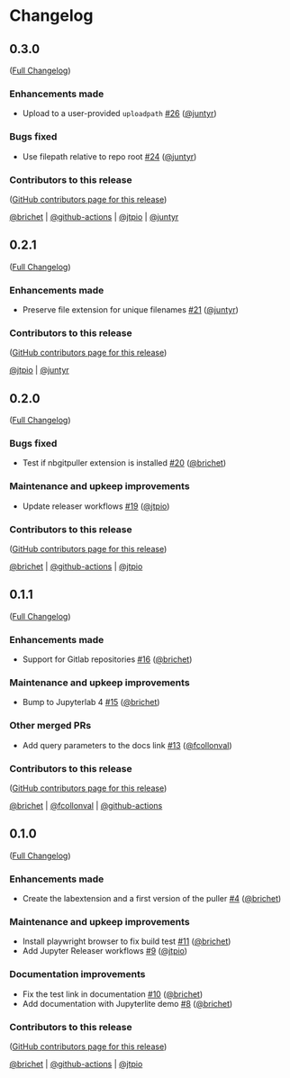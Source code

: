 # Changelog

<!-- <START NEW CHANGELOG ENTRY> -->

## 0.3.0

([Full Changelog](https://github.com/jupyterlite/litegitpuller/compare/v0.2.1...6d326045b01e6e239aff4730bc97d13a376bf5a1))

### Enhancements made

- Upload to a user-provided `uploadpath` [#26](https://github.com/jupyterlite/litegitpuller/pull/26) ([@juntyr](https://github.com/juntyr))

### Bugs fixed

- Use filepath relative to repo root [#24](https://github.com/jupyterlite/litegitpuller/pull/24) ([@juntyr](https://github.com/juntyr))

### Contributors to this release

([GitHub contributors page for this release](https://github.com/jupyterlite/litegitpuller/graphs/contributors?from=2024-10-02&to=2024-11-25&type=c))

[@brichet](https://github.com/search?q=repo%3Ajupyterlite%2Flitegitpuller+involves%3Abrichet+updated%3A2024-10-02..2024-11-25&type=Issues) | [@github-actions](https://github.com/search?q=repo%3Ajupyterlite%2Flitegitpuller+involves%3Agithub-actions+updated%3A2024-10-02..2024-11-25&type=Issues) | [@jtpio](https://github.com/search?q=repo%3Ajupyterlite%2Flitegitpuller+involves%3Ajtpio+updated%3A2024-10-02..2024-11-25&type=Issues) | [@juntyr](https://github.com/search?q=repo%3Ajupyterlite%2Flitegitpuller+involves%3Ajuntyr+updated%3A2024-10-02..2024-11-25&type=Issues)

<!-- <END NEW CHANGELOG ENTRY> -->

## 0.2.1

([Full Changelog](https://github.com/jupyterlite/litegitpuller/compare/v0.2.0...f3447162bc3c1edff73fefe4151eeb6f022dbbcb))

### Enhancements made

- Preserve file extension for unique filenames [#21](https://github.com/jupyterlite/litegitpuller/pull/21) ([@juntyr](https://github.com/juntyr))

### Contributors to this release

([GitHub contributors page for this release](https://github.com/jupyterlite/litegitpuller/graphs/contributors?from=2024-07-24&to=2024-10-02&type=c))

[@jtpio](https://github.com/search?q=repo%3Ajupyterlite%2Flitegitpuller+involves%3Ajtpio+updated%3A2024-07-24..2024-10-02&type=Issues) | [@juntyr](https://github.com/search?q=repo%3Ajupyterlite%2Flitegitpuller+involves%3Ajuntyr+updated%3A2024-07-24..2024-10-02&type=Issues)

## 0.2.0

([Full Changelog](https://github.com/jupyterlite/litegitpuller/compare/v0.1.1...f83164e44cadd061bc74aef5e60ed017c59666f8))

### Bugs fixed

- Test if nbgitpuller extension is installed [#20](https://github.com/jupyterlite/litegitpuller/pull/20) ([@brichet](https://github.com/brichet))

### Maintenance and upkeep improvements

- Update releaser workflows [#19](https://github.com/jupyterlite/litegitpuller/pull/19) ([@jtpio](https://github.com/jtpio))

### Contributors to this release

([GitHub contributors page for this release](https://github.com/jupyterlite/litegitpuller/graphs/contributors?from=2023-12-19&to=2024-07-24&type=c))

[@brichet](https://github.com/search?q=repo%3Ajupyterlite%2Flitegitpuller+involves%3Abrichet+updated%3A2023-12-19..2024-07-24&type=Issues) | [@github-actions](https://github.com/search?q=repo%3Ajupyterlite%2Flitegitpuller+involves%3Agithub-actions+updated%3A2023-12-19..2024-07-24&type=Issues) | [@jtpio](https://github.com/search?q=repo%3Ajupyterlite%2Flitegitpuller+involves%3Ajtpio+updated%3A2023-12-19..2024-07-24&type=Issues)

## 0.1.1

([Full Changelog](https://github.com/jupyterlite/litegitpuller/compare/v0.1.0...ef363d22392b65ee2efa58c75bcbd1b98c61a1d6))

### Enhancements made

- Support for Gitlab repositories [#16](https://github.com/jupyterlite/litegitpuller/pull/16) ([@brichet](https://github.com/brichet))

### Maintenance and upkeep improvements

- Bump to Jupyterlab 4 [#15](https://github.com/jupyterlite/litegitpuller/pull/15) ([@brichet](https://github.com/brichet))

### Other merged PRs

- Add query parameters to the docs link [#13](https://github.com/jupyterlite/litegitpuller/pull/13) ([@fcollonval](https://github.com/fcollonval))

### Contributors to this release

([GitHub contributors page for this release](https://github.com/jupyterlite/litegitpuller/graphs/contributors?from=2023-09-14&to=2023-12-19&type=c))

[@brichet](https://github.com/search?q=repo%3Ajupyterlite%2Flitegitpuller+involves%3Abrichet+updated%3A2023-09-14..2023-12-19&type=Issues) | [@fcollonval](https://github.com/search?q=repo%3Ajupyterlite%2Flitegitpuller+involves%3Afcollonval+updated%3A2023-09-14..2023-12-19&type=Issues) | [@github-actions](https://github.com/search?q=repo%3Ajupyterlite%2Flitegitpuller+involves%3Agithub-actions+updated%3A2023-09-14..2023-12-19&type=Issues)

## 0.1.0

([Full Changelog](https://github.com/jupyterlite/litegitpuller/compare/b111f5d0e1682f3ae14d3205fb1d389b408e7753...1b0011799a217759b34705727030c5f515ddc464))

### Enhancements made

- Create the labextension and a first version of the puller [#4](https://github.com/jupyterlite/litegitpuller/pull/4) ([@brichet](https://github.com/brichet))

### Maintenance and upkeep improvements

- Install playwright browser to fix build test [#11](https://github.com/jupyterlite/litegitpuller/pull/11) ([@brichet](https://github.com/brichet))
- Add Jupyter Releaser workflows [#9](https://github.com/jupyterlite/litegitpuller/pull/9) ([@jtpio](https://github.com/jtpio))

### Documentation improvements

- Fix the test link in documentation [#10](https://github.com/jupyterlite/litegitpuller/pull/10) ([@brichet](https://github.com/brichet))
- Add documentation with Jupyterlite demo [#8](https://github.com/jupyterlite/litegitpuller/pull/8) ([@brichet](https://github.com/brichet))

### Contributors to this release

([GitHub contributors page for this release](https://github.com/jupyterlite/litegitpuller/graphs/contributors?from=2023-08-28&to=2023-09-14&type=c))

[@brichet](https://github.com/search?q=repo%3Ajupyterlite%2Flitegitpuller+involves%3Abrichet+updated%3A2023-08-28..2023-09-14&type=Issues) | [@github-actions](https://github.com/search?q=repo%3Ajupyterlite%2Flitegitpuller+involves%3Agithub-actions+updated%3A2023-08-28..2023-09-14&type=Issues) | [@jtpio](https://github.com/search?q=repo%3Ajupyterlite%2Flitegitpuller+involves%3Ajtpio+updated%3A2023-08-28..2023-09-14&type=Issues)
